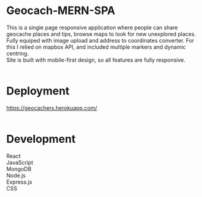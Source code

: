 # Geocach-MERN-SPA

This is a single page responsive application where people can share geocache places and tips, browse maps to look for new unexplored places.
Fully equiped with image upload and address to coordinates converter.  For this I relied on mapbox API, and included multiple markers and dynamic centring.
</br>
Site is built with mobile-first design, so all features are fully responsive. 
</br>
</br>
# Deployment</br>
https://geocachers.herokuapp.com/
</br>
</br>
# Development</br>
React </br>
JavaScript  </br>
MongoDB  </br>
Node.js  </br>
Express.js  </br>
CSS 
